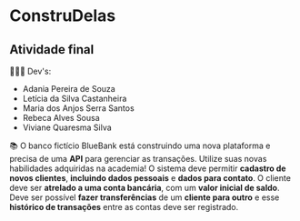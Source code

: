 # ConstruDelas
## Atividade final

👩🏻‍💻 Dev's:
- Adania Pereira de Souza<br>
- Letícia da Silva Castanheira<br>
- Maria dos Anjos Serra Santos<br>
- Rebeca Alves Sousa<br>
- Viviane Quaresma Silva<br>

📚 O banco fictício BlueBank está construindo uma nova plataforma e precisa de uma **API** para gerenciar as transações.
Utilize suas novas habilidades adquiridas na academia!
O sistema deve permitir **cadastro de novos clientes**, **incluindo dados pessoais** e **dados para contato**. 
O cliente deve ser **atrelado a uma conta bancária**, com um **valor inicial de saldo**. Deve ser possível **fazer transferências** de um **cliente para outro** e esse **histórico de transações** entre as contas deve ser registrado.